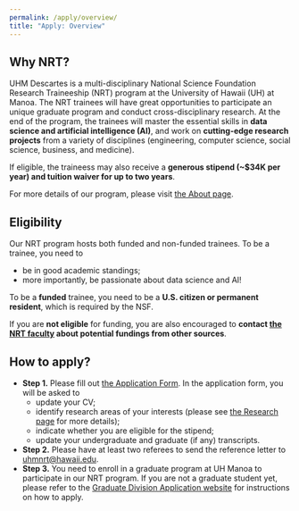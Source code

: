 ```yaml
---
permalink: /apply/overview/
title: "Apply: Overview"
---
```


## Why NRT?

UHM Descartes is a multi-disciplinary National Science Foundation Research Traineeship (NRT) program at the University of Hawaii (UH) at Manoa. The NRT trainees will have great opportunities to participate an unique graduate program and conduct cross-disciplinary research. At the end of the program, the trainees will master the essential skills in **data science and artificial intelligence (AI)**, and work on **cutting-edge research projects** from a variety of disciplines (engineering, computer science, social science, business, and medicine). 

If eligible, the traineess may also receive a **generous stipend (~$34K per year) and tuition waiver for up to two years**.

For more details of our program, please visit [the About page](../about.md).

## Eligibility

Our NRT program hosts both funded and non-funded trainees. To be a trainee, you need to
- be in good academic standings;
- more importantly, be passionate about data science and AI!

To be a **funded** trainee, you need to be a **U.S. citizen or permanent resident**, which is required by the NSF.

If you are **not eligible** for funding, you are also encouraged to **contact [the NRT faculty](../people/leadership-team.md) about potential fundings from other sources**.


## How to apply?

- **Step 1.** Please fill out [the Application Form](https://forms.gle/D37NfAoUqhFayUse7). In the application form, you will be asked to
    - update your CV;
    - identify research areas of your interests (please see [the Research page](../research/overview.md) for more details);
    - indicate whether you are eligible for the stipend;
    - update your undergraduate and graduate (if any) transcripts.
- **Step 2.** Please have at least two referees to send the reference letter to uhmnrt@hawaii.edu.
- **Step 3.** You need to enroll in a graduate program at UH Manoa to participate in our NRT program. If you are not a graduate student yet, please refer to the [Graduate Division Application website](https://manoa.hawaii.edu/graduate/how-to-apply/) for instructions on how to apply.